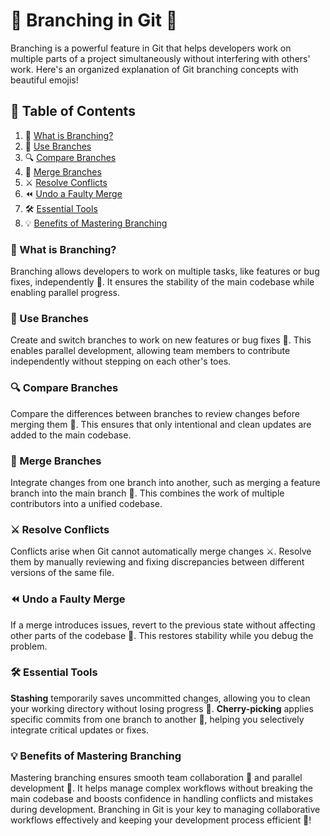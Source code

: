 # 📖 **Branching in Git** 🌿  

Branching is a powerful feature in Git that helps developers work on multiple parts of a project simultaneously without interfering with others' work. Here's an organized explanation of Git branching concepts with beautiful emojis!  

## 🌟 Table of Contents  
1. 🌱 [What is Branching?](#-what-is-branching)  
2. 🚀 [Use Branches](#-use-branches)  
3. 🔍 [Compare Branches](#-compare-branches)  
4. 🔗 [Merge Branches](#-merge-branches)  
5. ⚔️ [Resolve Conflicts](#️-resolve-conflicts)  
6. ⏪ [Undo a Faulty Merge](#-undo-a-faulty-merge)  
7. 🛠️ [Essential Tools](#️-essential-tools)  
8. 💡 [Benefits of Mastering Branching](#-benefits-of-mastering-branching)  

### 🌱 What is Branching?  
Branching allows developers to work on multiple tasks, like features or bug fixes, independently 🌟. It ensures the stability of the main codebase while enabling parallel progress.  

### 🚀 Use Branches  
Create and switch branches to work on new features or bug fixes 🌿. This enables parallel development, allowing team members to contribute independently without stepping on each other's toes.  

### 🔍 Compare Branches  
Compare the differences between branches to review changes before merging them 🔎. This ensures that only intentional and clean updates are added to the main codebase.  

### 🔗 Merge Branches  
Integrate changes from one branch into another, such as merging a feature branch into the main branch 🔗. This combines the work of multiple contributors into a unified codebase.  

### ⚔️ Resolve Conflicts  
Conflicts arise when Git cannot automatically merge changes ⚔️. Resolve them by manually reviewing and fixing discrepancies between different versions of the same file.  

### ⏪ Undo a Faulty Merge  
If a merge introduces issues, revert to the previous state without affecting other parts of the codebase 🔄. This restores stability while you debug the problem.  

### 🛠️ Essential Tools  
**Stashing** temporarily saves uncommitted changes, allowing you to clean your working directory without losing progress 🧰. **Cherry-picking** applies specific commits from one branch to another 🍒, helping you selectively integrate critical updates or fixes.  

### 💡 Benefits of Mastering Branching  
Mastering branching ensures smooth team collaboration 🤝 and parallel development 🌟. It helps manage complex workflows without breaking the main codebase and boosts confidence in handling conflicts and mistakes during development. Branching in Git is your key to managing collaborative workflows effectively and keeping your development process efficient 🚀!  